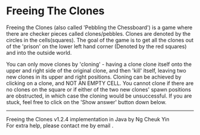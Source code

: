 Freeing The Clones
==================

Freeing the Clones (also called 'Pebbling the Chessboard') 
is a game where there are checker pieces called clones/pebbles. 
Clones are denoted by the circles in the cells(squares).
The goal of the game is to get all the clones out of the 'prison' on the lower left hand corner
(Denoted by the red squares) and into the outside world.

You can only move clones by 'cloning' - having a clone clone itself onto the upper and right side
of the original clone, and then 'kill' itself, leaving two new clones in its upper and right positions.
Cloning can be achieved by clicking on a clone, and NOT AN EMPTY CELL.
You cannot clone if there are no clones on the square or if either of the two new clones' spawn positions
are obstructed, in which case the cloning would be unsuccessful.
If you are stuck, feel free to click on the 'Show answer' button down below.
<hr>
Freeing the Clones v1.2.4 implementation in Java by Ng Cheuk Yin<br>
For extra help, please contact me by email <mailto:cheukyin699@yahoo.com>.
